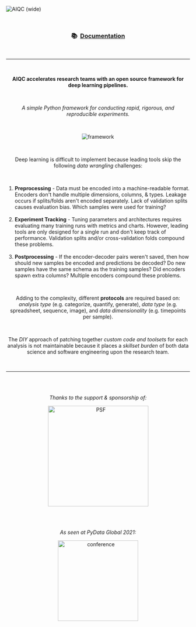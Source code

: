 <!-- This page is formatted for GitHub's markdown renderer -->
![AIQC (wide)](https://raw.githubusercontent.com/aiqc/aiqc/main/docs/images/aiqc_logo_banner_controlroom.png)

</br>
<h3 align='center'>📚&nbsp;&nbsp;<a href="https://aiqc.readthedocs.io/">Documentation</a></h3>
</br>

---

</br>

<p align='center'><b>AIQC accelerates research teams with an open source framework for deep learning pipelines.</b></p>
</br>
<p align='center'><i>A simple Python framework for conducting rapid, rigorous, and reproducible experiments.</i></p>


</br>


<p align='center'>
	<img src="https://raw.githubusercontent.com/aiqc/aiqc/main/docs/images/framework_dec30.png" alt="framework"/>
</p>

</br>

<p align='center'>
 Deep learning is difficult to implement because leading tools skip the following <i>data wrangling</i> challenges:
</p>

</br>

<ol>
	<li>
		<b>Preprocessing</b> - Data must be encoded into a machine-readable format. Encoders don't handle multiple dimensions, columns, & types. Leakage occurs if splits/folds aren't encoded separately. Lack of validation splits causes evaluation bias. Which samples were used for training?
	</li>
	</br>
	<li>
		<b>Experiment Tracking</b> - Tuning parameters and architectures requires evaluating many training runs with metrics and charts. However, leading tools are only designed for a single run and don't keep track of performance. Validation splits and/or cross-validation folds compound these problems.
	</li>
	</br>
	<li>
		<b>Postprocessing</b> - If the encoder-decoder pairs weren't saved, then how should new samples be encoded and predictions be decoded? Do new samples have the same schema as the training samples? Did encoders spawn extra columns? Multiple encoders compound these problems.
	</li>
</ol>

</br>

<p align='center'>
	Adding to the complexity, different <b>protocols</b> are required based on: <i>analysis type</i> (e.g. categorize, quantify, generate), <i>data type</i> (e.g. spreadsheet, sequence, image), and <i>data dimensionality</i> (e.g. timepoints per sample).
</p>
</br>
<p align='center'>
	The <i>DIY</i> approach of patching together <i>custom code and toolsets</i> for each analysis is not maintainable because it places a <i>skillset burden</i> of both data science and software engineering upon the research team.
</p>
</br>

---

</br>
</br>

<p align="center">
	<i>Thanks to the support & sponsorship of:</i>
</p>

<p align="center">
	<a href="https://wiki.python.org/psf/ScientificWG/Charter_v3">
		<img src="https://raw.githubusercontent.com/aiqc/aiqc/main/docs/images/psf_wide.png" width="275" alt="PSF"/>
	</a>
</p>

</br>
</br>

<p align="center">
	<i>As seen at PyData Global 2021:</i>
</p>

<p align="center">
	<a href="https://pydata.org/global2021/schedule/presentation/33/aiqc-deep-learning-experiment-tracking-with-multi-dimensional-prepost-processing/">
		<img src="https://raw.githubusercontent.com/aiqc/aiqc/main/docs/images/pydata_logo.png" width="220" alt="conference"/>
	</a>
</p>


